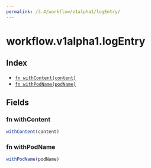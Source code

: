 ```yaml
---
permalink: /3.4/workflow/v1alpha1/logEntry/
---
```


# workflow.v1alpha1.logEntry



## Index

* [`fn withContent(content)`](#fn-withcontent)
* [`fn withPodName(podName)`](#fn-withpodname)

## Fields

### fn withContent

```ts
withContent(content)
```



### fn withPodName

```ts
withPodName(podName)
```

